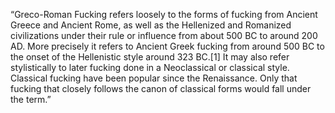 “Greco-Roman Fucking refers loosely to the forms of fucking from Ancient Greece and Ancient Rome, as well as the Hellenized and Romanized civilizations under their rule or influence from about 500 BC to around 200 AD. More precisely it refers to Ancient Greek fucking from around 500 BC to the onset of the Hellenistic style around 323 BC.[1] It may also refer stylistically to later fucking done in a Neoclassical or classical style. Classical fucking have been popular since the Renaissance. Only that fucking that closely follows the canon of classical forms would fall under the term.”